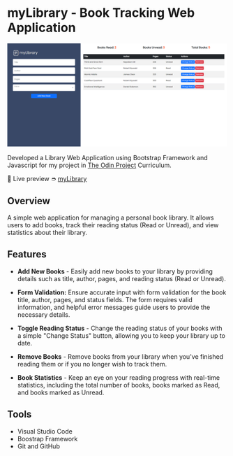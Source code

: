 # myLibrary - Book Tracking Web Application

![Screenshot of Desktop View](https://github.com/shairatorio/library-app/blob/main/images/library-app.png?raw=true)

Developed a Library Web Application using Bootstrap Framework and Javascript for my project in [The Odin Project](https://www.theodinproject.com/) Curriculum.

🔗 Live preview ➮ [myLibrary](https://shairatorio.github.io/library-app/)

## Overview
A simple web application for managing a personal book library. It allows users to add books, track their reading status (Read or Unread), and view statistics about their library. 

## Features

* **Add New Books** - Easily add new books to your library by providing details such as title, author, pages, and reading status (Read or Unread).

* **Form Validation:** Ensure accurate input with form validation for the book title, author, pages, and status fields. The form requires valid information, and helpful error messages guide users to provide the necessary details.

* **Toggle Reading Status** - Change the reading status of your books with a simple "Change Status" button, allowing you to keep your library up to date.

* **Remove Books** - Remove books from your library when you've finished reading them or if you no longer wish to track them.

* **Book Statistics** - Keep an eye on your reading progress with real-time statistics, including the total number of books, books marked as Read, and books marked as Unread.

## Tools

* Visual Studio Code
* Boostrap Framework
* Git and GitHub